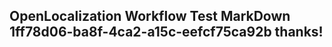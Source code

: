 <properties
ms.topic="hero-topic"
ms.test1="hero-topic"
ms.test2="test"/>

## OpenLocalization Workflow Test MarkDown 1ff78d06-ba8f-4ca2-a15c-eefcf75ca92b thanks!
<!--HONumber=Mar16_HO3-->
